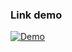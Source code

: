 ### Link demo

[![Demo](https://sidebar-response.vercel.app/badge)](https://sidebar-response.vercel.app)
